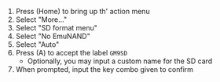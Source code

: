1. Press (Home) to bring up th' action menu
2. Select "More..."
3. Select "SD format menu"
4. Select "No EmuNAND"
5. Select "Auto"
6. Press (A) to accept the label `GM9SD`
   - Optionally, you may input a custom name for the SD card
7. When prompted, input the key combo given to confirm
